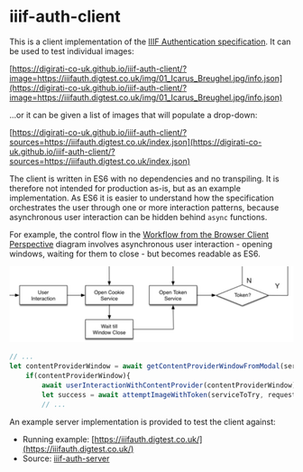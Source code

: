# iiif-auth-client

This is a client implementation of the [IIIF Authentication specification](http://iiif.io/api/auth/1.0/). It can be used to test individual images:

[https://digirati-co-uk.github.io/iiif-auth-client/?image=https://iiifauth.digtest.co.uk/img/01_Icarus_Breughel.jpg/info.json](https://digirati-co-uk.github.io/iiif-auth-client/?image=https://iiifauth.digtest.co.uk/img/01_Icarus_Breughel.jpg/info.json)

...or it can be given a list of images that will populate a drop-down:

[https://digirati-co-uk.github.io/iiif-auth-client/?sources=https://iiifauth.digtest.co.uk/index.json](https://digirati-co-uk.github.io/iiif-auth-client/?sources=https://iiifauth.digtest.co.uk/index.json)

The client is written in ES6 with no dependencies and no transpiling. It is therefore not intended for production as-is, but as an example implementation. As ES6 it is easier to understand how the specification orchestrates the user through one or more interaction patterns, because asynchronous user interaction can be hidden behind `async` functions.

For example, the control flow in the [Workflow from the Browser Client Perspective](http://iiif.io/api/auth/1.0/#workflow-from-the-browser-client-perspective) diagram involves asynchronous user interaction - opening windows, waiting for them to close - but becomes readable as ES6.

![user interaction](https://raw.githubusercontent.com/digirati-co-uk/iiif-auth-client/master/flow_part.PNG "user interaction")

```javascript
// ...
let contentProviderWindow = await getContentProviderWindowFromModal(serviceToTry);
    if(contentProviderWindow){
        await userInteractionWithContentProvider(contentProviderWindow);
        let success = await attemptImageWithToken(serviceToTry, requestedId);
        // ...
```

An example server implementation is provided to test the client against:

* Running example: [https://iiifauth.digtest.co.uk/](https://iiifauth.digtest.co.uk/) 
* Source: [iiif-auth-server](https://github.com/digirati-co-uk/iiif-auth-server)




